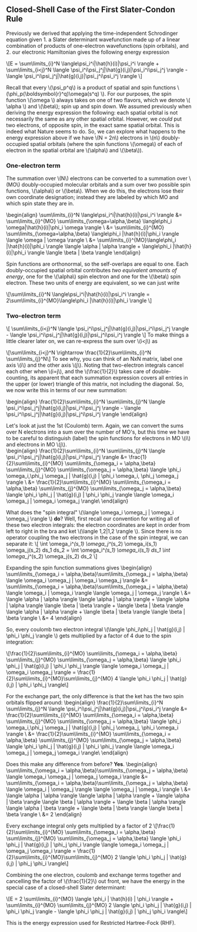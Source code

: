 ## Closed-Shell Case of the First Slater-Condon Rule
Previously we derived that applying the time-independent Schrodinger equation given 1. a Slater determinant wavefunction made up of a linear combination of products of one-electron wavefunctions (spin orbitals), and 2. our electronic Hamiltonian gives the following energy expression

\\[E =  \sum\limits_{i}^N \langle\psi_i^i|\hat{h}(i)|\psi_i^i \rangle + \sum\limits_{i<j}^N  \langle \psi_i^i\psi_j^j|\hat{g}(i,j)|\psi_i^i\psi_j^j \rangle - \langle \psi_i^i\psi_j^j|\hat{g}(i,j)|\psi_j^i\psi_i^j \rangle \\]

Recall that every \\(\psi_p^q\\) is a product of spatial and spin functions \\(\phi_p(\boldsymbol{r}^q)\omega(s^q) \\). For our purposes, the spin function \\(\omega \\) always takes on one of two flavors, which we denote \\( \alpha \\) and \\(\beta\\); spin up and spin down. We assumed previously when deriving the energy expression the following: each spatial orbital is not necessarily the same as any other spatial orbital. However, we _could_ put two electrons, of opposite spin, in the exact same spatial orbital. This is indeed what Nature seems to do. So, we can explore what happens to the energy expression above if we have \\(N = 2n\\) electrons in \\(n\\) doubly-occupied spatial orbitals (where the spin functions \\(\omega\\) of each of electron in the spatial orbital are \\(\alpha\\) and \\(\beta\\)). 

### One-electron term
The summation over \\(N\\) electrons can be converted to a summation over \\(MO\\) doubly-occupied molecular orbitals and a sum over two possible spin functions, \\(\alpha\\) or \\(\beta\\). When we do this, the electrons lose their own coordinate designation; instead they are labeled by which MO and which spin state they are in.

\begin{align}
\sum\limits_{i}^N \langle\psi_i^i|\hat{h}(i)|\psi_i^i \rangle &= \sum\limits_{i}^{MO} \sum\limits_{\omega=\alpha,\beta} \langle\phi_i \omega|\hat{h}(i)|\phi_i \omega \rangle \\
&= \sum\limits_{i}^{MO} \sum\limits_{\omega=\alpha,\beta}  \langle\phi_i |\hat{h}(i)|\phi_i  \rangle \langle \omega | \omega \rangle \\
&= \sum\limits_{i}^{MO}\langle\phi_i |\hat{h}(i)|\phi_i  \rangle \langle \alpha | \alpha \rangle + \langle\phi_i |\hat{h}(i)|\phi_i  \rangle \langle \beta | \beta \rangle
\end{align}

Spin functions are orthonormal, so the self-overlaps are equal to one. Each doubly-occupied spatial orbital contributes _two equivalent amounts of energy_, one for the \\(\alpha\\) spin electron and one for the \\(\beta\\) spin electron. These two units of energy are equivalent, so we can just write

\\[\sum\limits_{i}^N \langle\psi_i^i|\hat{h}(i)|\psi_i^i \rangle = 2\sum\limits_{i}^{MO}\langle\phi_i |\hat{h}(i)|\phi_i  \rangle \\]


### Two-electron term
\\[ \sum\limits_{i<j}^N  \langle \psi_i^i\psi_j^j|\hat{g}(i,j)|\psi_i^i\psi_j^j \rangle - \langle \psi_i^i\psi_j^j|\hat{g}(i,j)|\psi_j^i\psi_i^j \rangle \\]
To make things a little clearer later on, we can re-express the sum over \\(i<j\\) as

\\[\sum\limits_{i<j}^N \rightarrow \frac{1}{2}\sum\limits_{i}^N \sum\limits_{j}^N\\]
To see why,  you can think of an NxN matrix, label one axis \\(i\\) and the other axis \\(j\\). Noting that two-electron integrals cancel each other when \\(i=j\\), and the \\(\frac{1}{2}\\) takes care of double-counting, its apparent that each summation expression covers all entries in the upper (or lower) triangle of this matrix, not including the diagonal. So, we now write this in terms of our new summation:

\begin{align}
\frac{1}{2}\sum\limits_{i}^N \sum\limits_{j}^N \langle \psi_i^i\psi_j^j|\hat{g}(i,j)|\psi_i^i\psi_j^j \rangle - \langle \psi_i^i\psi_j^j|\hat{g}(i,j)|\psi_j^i\psi_i^j \rangle
\end{align}

Let's look at just the 1st (Coulomb) term. Again, we can convert the sums over N electrons into a sum over the number of MO's, but this time we have to be careful to distinguish (label) the spin functions for electrons in MO \\(i\\) and electrons in MO \\(j\\).  
\begin{align}
\frac{1}{2}\sum\limits_{i}^N \sum\limits_{j}^N \langle \psi_i^i\psi_j^j|\hat{g}(i,j)|\psi_i^i\psi_j^j \rangle &= 
\frac{1}{2}\sum\limits_{i}^{MO} \sum\limits_{\omega_i = \alpha,\beta}  \sum\limits_{j}^{MO}  \sum\limits_{\omega_j = \alpha,\beta} \langle \phi_i \omega_i,\phi_j \omega_j | \hat{g}(i,j) | \phi_i \omega_i, \phi_j \omega_j \rangle  \\
&= \frac{1}{2}\sum\limits_{i}^{MO} \sum\limits_{\omega_i = \alpha,\beta}  \sum\limits_{j}^{MO}  \sum\limits_{\omega_j = \alpha,\beta} \langle \phi_i \phi_j | \hat{g}(i,j) | \phi_i \phi_j \rangle \langle \omega_i \omega_j | \omega_i \omega_j \rangle\\
\end{align}


What does the "spin integral" \\(\langle \omega_i \omega_j | \omega_i \omega_j \rangle \\) **do**? Well, first recall our convention for writing all of these two electron integrals: the electron coordinates are kept in order from left to right in the bra and ket \\(\langle 1,2|1,2 \rangle \\). Since there is no operator coupling the two electrons in the case of the spin integral, we can separate it:
\\[ \int \omega_i^*(s_1) \omega_j^*(s_2) \omega_i(s_1) \omega_j(s_2) ds_1 ds_2 = \int \omega_i^*(s_1)  \omega_i(s_1) ds_1 \int \omega_j^*(s_2) \omega_j(s_2) ds_2 \\]

Expanding the spin function summations gives
\begin{align}
\sum\limits_{\omega_i = \alpha,\beta}\sum\limits_{\omega_j = \alpha,\beta} \langle \omega_i \omega_j | \omega_i \omega_j \rangle &=  
\sum\limits_{\omega_i = \alpha,\beta}\sum\limits_{\omega_j = \alpha,\beta} \langle \omega_i  | \omega_i  \rangle \langle \omega_j  | \omega_j  \rangle \\ 
&= \langle \alpha | \alpha \rangle \langle \alpha | \alpha \rangle + \langle \alpha | \alpha \rangle \langle \beta | \beta \rangle + \langle \beta | \beta \rangle \langle \alpha | \alpha \rangle + \langle \beta | \beta \rangle \langle \beta | \beta \rangle \\
&= 4
\end{align}

So, every coulomb two electron integral \\(\langle \phi_i\phi_j  | \hat{g}(i,j) | \phi_i \phi_j  \rangle \\) gets multiplied by a factor of 4 due to the spin integration:

\\[\frac{1}{2}\sum\limits_{i}^{MO} \sum\limits_{\omega_i = \alpha,\beta}  \sum\limits_{j}^{MO}  \sum\limits_{\omega_j = \alpha,\beta} \langle \phi_i \phi_j | \hat{g}(i,j) | \phi_i \phi_j \rangle \langle \omega_i \omega_j | \omega_i \omega_j \rangle = \frac{1}{2}\sum\limits_{i}^{MO}\sum\limits_{j}^{MO}  4 \langle \phi_i \phi_j | \hat{g}(i,j) | \phi_i \phi_j \rangle\\]

For the exchange part, the only difference is that the ket has the two spin orbitals flipped around:
\begin{align}
\frac{1}{2}\sum\limits_{i}^N \sum\limits_{j}^N \langle \psi_i^i\psi_j^j|\hat{g}(i,j)|\psi_j^i\psi_i^j \rangle &= 
\frac{1}{2}\sum\limits_{i}^{MO} \sum\limits_{\omega_i = \alpha,\beta}  \sum\limits_{j}^{MO}  \sum\limits_{\omega_j = \alpha,\beta} \langle \phi_i \omega_i,\phi_j \omega_j | \hat{g}(i,j) | \phi_j \omega_j, \phi_i \omega_i \rangle  \\
&= \frac{1}{2}\sum\limits_{i}^{MO} \sum\limits_{\omega_i = \alpha,\beta}  \sum\limits_{j}^{MO}  \sum\limits_{\omega_j = \alpha,\beta} \langle \phi_i \phi_j | \hat{g}(i,j) | \phi_i \phi_j \rangle \langle \omega_i \omega_j | \omega_j \omega_i \rangle\\
\end{align}

Does this make any difference from before? **Yes**. 
\begin{align}
\sum\limits_{\omega_i = \alpha,\beta}\sum\limits_{\omega_j = \alpha,\beta} \langle \omega_i \omega_j | \omega_j \omega_i \rangle &=  
\sum\limits_{\omega_i = \alpha,\beta}\sum\limits_{\omega_j = \alpha,\beta} \langle \omega_i  | \omega_j  \rangle \langle \omega_j  | \omega_i  \rangle \\ 
&= \langle \alpha | \alpha \rangle \langle \alpha | \alpha \rangle + \langle \alpha | \beta \rangle \langle \beta | \alpha \rangle + \langle \beta | \alpha \rangle \langle \alpha | \beta \rangle + \langle \beta | \beta \rangle \langle \beta | \beta \rangle \\
&= 2
\end{align}

Every exchange integral only gets multiplied by a factor of 2
\\[\frac{1}{2}\sum\limits_{i}^{MO} \sum\limits_{\omega_i = \alpha,\beta}  \sum\limits_{j}^{MO}  \sum\limits_{\omega_j = \alpha,\beta} \langle \phi_i \phi_j | \hat{g}(i,j) | \phi_j \phi_i \rangle \langle \omega_i \omega_j | \omega_j \omega_i \rangle = \frac{1}{2}\sum\limits_{i}^{MO}\sum\limits_{j}^{MO}  2 \langle \phi_i \phi_j | \hat{g}(i,j) | \phi_j \phi_i \rangle\\]

Combining the one electron, coulomb and exchange terms together and cancelling the factor of \\(\frac{1}{2}\\) out front, we have the energy in the special case of a closed-shell Slater determinant:

\\[E = 2 \sum\limits_{i}^{MO} \langle \phi_i | \hat{h}(i) | \phi_i \rangle +  \sum\limits_{i}^{MO} \sum\limits_{j}^{MO} 2 \langle \phi_i \phi_j | \hat{g}(i,j) | \phi_i \phi_j \rangle - \langle \phi_i \phi_j | \hat{g}(i,j) | \phi_j \phi_i \rangle\\]

This is the energy expression used for Restricted Hartree-Fock (RHF). 

